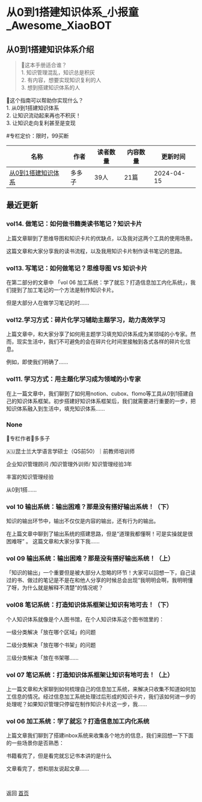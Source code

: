 # 从0到1搭建知识体系_小报童_Awesome_XiaoBOT

## 从0到1搭建知识体系介绍
> 🧭这本手册适合谁？    
1\. 知识管理混乱，知识总是积灰    
2\. 有内容，想要实现知识复利的人    
3\. 想到搭建知识体系的人    
    
    
🌟这个指南可以帮助你实现什么？    
1\. 从0到1搭建知识体系    
2\. 让知识流动起来再也不积灰！    
3\. 让知识走向复利甚至是变现    
    
#专栏定价：限时，99买断  
  


|名称|作者|读者数量|内容数量|更新时间|
|---|---|---|---|---|
|[从0到1搭建知识体系](https://xiaobot.net/p/Notion666?refer=0b133df9-27dc-423b-8101-639049001c13)|多多子|39人|21篇|2024-04-15|

## 最近更新
### vol14. 做笔记：如何做书籍类读书笔记？知识卡片

上篇文章聊到了思维导图和知识卡片的优缺点，以及我对这两个工具的使用场景。

这篇文章和大家分享我的读书流程，以及我用知识卡片制作读书笔记的思路。

### vol13. 写笔记：如何做笔记？思维导图 VS 知识卡片

在第二部分的文章中 「vol 06 加工系统：学了就忘？打造信息加工内化系统」，我们提到了加工笔记的一个方法是制作知识卡片。

但是大部分人在做学习笔记的时......

### vol12.学习方式：碎片化学习辅助主题学习，助力高效学习

上篇文章中，和大家分享了如何用主题学习填充知识体系成为某领域的小专家。然而，现实生活中，我们不可避免的会在碎片化时间里接触到各式各样的碎片化信息。

例如，即使我们明确了......

### vol11. 学习方式：用主题化学习成为领域的小专家

在上一篇文章中，我们聊到了如何用notion、cubox、flomo等工具从0到1搭建自己的知识体系框架。初步搭建好知识体系框架后，我们就需要进行重要的一步，把知识体系融入到生活中，填充知识体系......

### None

📃专栏作者🌷多多子

🇦🇺昆士兰大学语言学硕士（QS前50）｜前教师培训师

企业知识管理顾问 /知识管理外训师/ 知识管理经验3年

丰富的知识管理经验

从0到1搭......

### vol 10 输出系统：输出困难？那是没有搭好输出系统！（下）

知识的输出环节中，输出不仅仅是内容的输出，还有行为的输出。

在上篇文章中聊到了输出系统的搭建思路，但是“道理我都懂啊！可是实操就是很困难呀” 。 这篇文章和大家分享下我......

### vol 09 输出系统：输出困难？那是没有搭好输出系统！（上）

「知识的输出」一个重要但是被大部分人忽略的环节！大家可以回想一下，自己读过的书、做过的笔记是不是在和他人分享的时候总会出现“我明明会啊，我明明懂了呀，为什么就是解释不清楚”的情况呢？

### vol08 笔记系统：打造知识体系框架让知识有地可去！（下）

个人知识体系就像是个人图书馆，在个人知识体系这个图书馆里的：

一级分类解决「放在哪个区域」的问题

二级分类解决「放在哪个书架」的问题

三级分类解决「放在书架哪......

### vol 07 笔记系统：打造知识体系框架让知识有地可去！（上）

上一篇文章和大家聊到如何梳理自己的信息加工系统，来解决只收集不知道如何加工信息的情况。经过信息加工系统处理过后形成的知识卡片，我们该如何进一步的处理呢？如果知识管理只停留在制作知识卡片这一步，我......

### vol 06 加工系统：学了就忘？打造信息加工内化系统

上篇文章我们聊到了搭建inbox系统来收集各个地方的信息，我们来回想一下下面的一些场景你是否熟悉：

书籍看完了，但是看完就忘记书本讲的是什么

文章看完了，想和朋友说起文章......


<a href="https://github.com/Reno9527/awesome-xiaobot" style="color: white; text-decoration: none;">awesome-xiaobot</a>

返回 [首页](../README.md)
